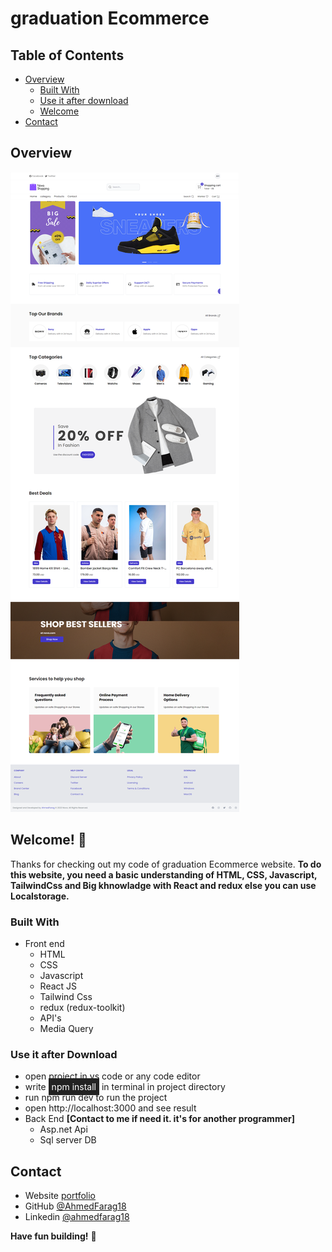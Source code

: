# graduation Ecommerce

<!-- TABLE OF CONTENTS -->

## Table of Contents

- [Overview](#overview)
  - [Built With](#built-with)
  - [Use it after download](#use-it-after-download)
  - [Welcome](#Welcome)
- [Contact](#contact)

<!-- OVERVIEW -->

## Overview

![Design preview for the Ecommerce website](./preview_v2.png)

## Welcome! 👋

Thanks for checking out my code of graduation Ecommerce website.
**To do this website, you need a basic understanding of HTML, CSS, Javascript, TailwindCss and Big khnowladge with React and redux else you can use Localstorage.**

### Built With

- Front end
  - HTML
  - CSS
  - Javascript
  - React JS
  - Tailwind Css
  - redux (redux-toolkit)
  - API's
  - Media Query

### Use it after Download

- open project in vs code or any code editor
- write <span style="color:white;background-color:#222;padding:5px ;width: fit-content;displey:inline-block">npm install</span> in terminal in project directory
- run npm run dev to run the project
- open http://localhost:3000 and see result
- Back End <b>[Contact to me if need it. it's for another programmer]</b>
  - Asp.net Api
  - Sql server DB

## Contact

- Website [portfolio](http://portfolio-blue-phi.vercel.app/)
- GitHub [@AhmedFarag18](https://github.com/AhmedFarag18)
- Linkedin [@ahmedfarag18](https://www.linkedin.com/in/ahmedfarag18/)

**Have fun building!** 🚀
